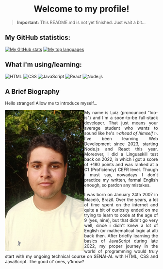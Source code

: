 <div align="center">
  <h1>Welcome to my profile!</h1>
</div>

> **Important:** This README.md is not yet finished. Just wait a bit...

<!-- THEMES FOR README STATS:
Common:
- username=lucarl07
- theme=ambient_gradient
- bg_color=45,fcba03,fc4903 (order of the colors may invert)

Original app by anuraghazra on: 
- https://github.com/anuraghazra/github-readme-stats
-->
## My GitHub statistics:
[![My GitHub stats](https://github-readme-stats.vercel.app/api?username=lucarl07&show=prs_merged&show_icons=true&theme=ambient_gradient&bg_color=45,edae00,fc4903)](https://github.com/anuraghazra/github-readme-stats)
[![My top languages](https://github-readme-stats.vercel.app/api/top-langs/?username=lucarl07&layout=donut&size_weight=0.5&count_weight=0.5&theme=ambient_gradient&bg_color=45,fc4903,edae00)](https://github.com/anuraghazra/github-readme-stats)

## What i'm using/learning:
![HTML](https://img.shields.io/badge/HTML5-E34F26.svg?style=for-the-badge&logo=HTML5&logoColor=white)
![CSS](https://img.shields.io/badge/CSS3-1572B6.svg?style=for-the-badge&logo=CSS3&logoColor=white)
![JavaScript](https://img.shields.io/badge/JavaScript-F7DF1E.svg?style=for-the-badge&logo=JavaScript&logoColor=black)
![React](https://img.shields.io/badge/React-61DAFB.svg?style=for-the-badge&logo=React&logoColor=black)
![Node.js](https://img.shields.io/badge/Node.js-339933.svg?style=for-the-badge&logo=nodedotjs&logoColor=white)

## A Brief Biography
Hello stranger! Allow me to introduce myself...

<section id="bio">
  <img src="./public/images/picture_001.jpg" alt="A selfie of me" width="261px" height="464px" align="left">

  <div>
    <p align="justify">
      My name is Luiz (pronounced "loo-is") and I'm a soon-to-be full-stack developer. That just means your average student who wants to sound like he's <i>✨ahead of himself✨</i>. I've been learning Web Development since 2023, <!-- (hope that will spare some updates) --> starting Node.js and React this year. <!-- (but that won't) --> Moreover, i did a Linguaskill test back on 2022, in which i got a score of +180 points and was ranked at a C1 (Proficiency) CEFR level. Though i must say, nowadays I don't practice my written, formal English enough, so pardon any mistakes.
    </p>
    <p align="justify">
      I was born on January 24th 2007 in Maceió, Brazil. Over the years, a lot of time spent on the internet and quite a bit of curiosity ended on me trying to learn to code at the age of 9 (yes, nine), but that didn't go very well, since i didn't knew a lot of English (or mathematical logic at all) back then. After briefly learning the basics of JavaScript during late 2022, my proper journey in the world of programming would truly start with my ongoing technical course on SENAI-AL with HTML, CSS and JavaScript. The good ol' ones, y'know?
    </p>
  </div>
</section>
